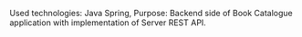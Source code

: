Used technologies: Java Spring,
Purpose: Backend side of Book Catalogue application with implementation of 
Server REST API.
